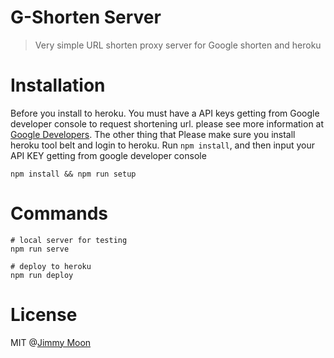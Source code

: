 # G-Shorten Server

> Very simple URL shorten proxy server for Google shorten and heroku

# Installation

Before you install to heroku. You must have a API keys getting from Google developer console to request shortening url. please see more information at [Google Developers](https://developers.google.com/url-shortener/v1/getting_started#APIKey). The other thing that Please make sure you install heroku tool belt and login to heroku. Run `npm install`, and then input your API KEY getting from google developer console

```
npm install && npm run setup
```

# Commands

```
# local server for testing
npm run serve

# deploy to heroku
npm run deploy
``` 

# License

MIT @[Jimmy Moon](http://ragingwind.me)
